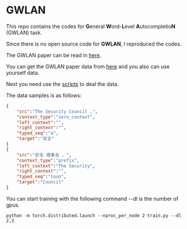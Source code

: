 # GWLAN

This repo contains the codes for **G**eneral **W**ord-**L**evel **A**utocompletio**N** (GWLAN) task.

Since there is no open source code for **GWLAN**, I reproduced the codes.

The GWLAN paper can be read in [here](https://arxiv.org/abs/2105.14913).

You can get the GWLAN paper data from [here](https://github.com/ghrua/gwlan) and you also can use yourself data.

Next you need use the [scripts](https://github.com/lemaoliu/WLAC) to deal the data.


The data samples is as follows:
```json
{
    "src":"The Security Council ,",
    "context_type":"zero_context",
    "left_context":"",
    "right_context":"",
    "typed_seq":"a",
    "target":"安全"
}
{
    "src":"安全 理事会 ，",
    "context_type":"prefix",
    "left_context":"The Security",
    "right_context":"",
    "typed_seq":"Coun",
    "target":"Council"
}
```

You can start training with the following command --dl is the number of gpus.
```
python -m torch.distributed.launch --nproc_per_node 2 train.py --dl 2,3
```
